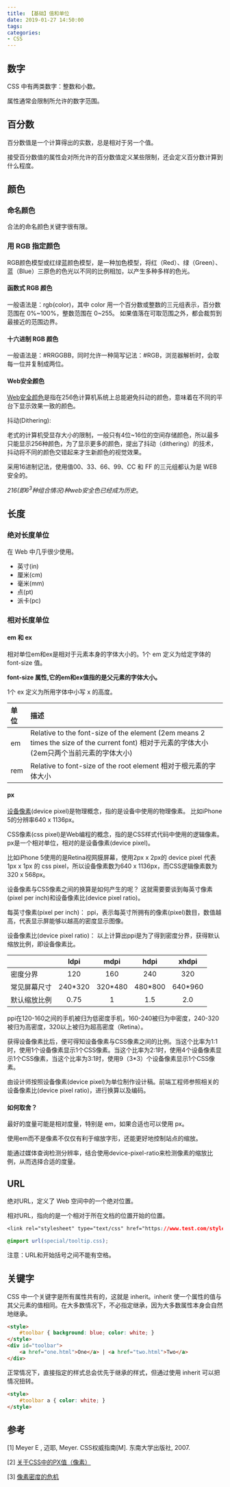 ```yaml
---
title: 【基础】值和单位
date: 2019-01-27 14:50:00
tags:
categories:
- CSS
---
```


## 数字
CSS 中有两类数字：整数和小数。

属性通常会限制所允许的数字范围。

## 百分数
百分数值是一个计算得出的实数，总是相对于另一个值。

接受百分数值的属性会对所允许的百分数值定义某些限制，还会定义百分数计算到什么程度。

## 颜色
### 命名颜色
合法的命名颜色关键字很有限。

### 用 RGB 指定颜色
RGB颜色模型或红绿蓝颜色模型，是一种加色模型，将红（Red）、绿（Green）、蓝（Blue）三原色的色光以不同的比例相加，以产生多种多样的色光。

#### 函数式 RGB 颜色
一般语法是：rgb(color)，其中 color 用一个百分数或整数的三元组表示，百分数范围在 0%\~100%，整数范围在 0\~255。
如果值落在可取范围之外，都会裁剪到最接近的范围边界。

#### 十六进制 RGB 颜色
一般语法是：#RRGGBB，同时允许一种简写记法：#RGB，浏览器解析时，会取每一位并复制成两位。

#### Web安全颜色
[Web安全颜色](http://www.bootcss.com/p/websafecolors/)是指在256色计算机系统上总能避免抖动的颜色，意味着在不同的平台下显示效果一致的颜色。

抖动(Dithering):

老式的计算机受显存大小的限制，一般只有4位~16位的空间存储颜色，所以最多只能显示256种颜色，为了显示更多的颜色，提出了抖动（dithering）的技术，抖动将不同的颜色交错起来才生新颜色的视觉效果。

采用16进制记法，使用值00、33、66、99、CC 和 FF 的三元组都认为是 WEB 安全的。

<em>216(即6<sup>3</sup>种组合情况)种web安全色已经成为历史</em>。

## 长度
### 绝对长度单位
在 Web 中几乎很少使用。
- 英寸(in)
- 厘米(cm)
- 毫米(mm)
- 点(pt)
- 派卡(pc)

### 相对长度单位

#### em 和 ex
相对单位em和ex是相对于元素本身的字体大小的。1个 em 定义为给定字体的 font-size 值。

**font-size 属性,它的em和ex值指的是父元素的字体大小。**

1个 ex 定义为所用字体中小写 x 的高度。


| 单位 | 描述 |
|:-|:-|
| em | Relative to the font-size of the element (2em means 2 times the size of the current font) 相对于元素的字体大小(2em只两个当前元素的字体大小) |
| rem | Relative to font-size of the root element 相对于根元素的字体大小 |

#### px
[设备像素](http://screensiz.es/)(device pixel)是物理概念，指的是设备中使用的物理像素。
比如iPhone 5的分辨率640 x 1136px。

CSS像素(css pixel)是Web编程的概念，指的是CSS样式代码中使用的逻辑像素。px是一个相对单位，相对的是设备像素(device pixel)。

比如iPhone 5使用的是Retina视网膜屏幕，使用2px x 2px的 device pixel 代表 1px x 1px 的 css pixel，所以设备像素数为640 x 1136px，而CSS逻辑像素数为320 x 568px。

设备像素与CSS像素之间的换算是如何产生的呢？
这就需要要谈到每英寸像素(pixel per inch)和设备像素比(device pixel ratio)。

每英寸像素(pixel per inch)：
ppi，表示每英寸所拥有的像素(pixel)数目，数值越高，代表显示屏能够以越高的密度显示图像。

设备像素比(device pixel ratio)：
以上计算出ppi是为了得到密度分界，获得默认缩放比例，即设备像素比。

|         | ldpi | mdpi | hdpi | xhdpi |
|:-|:-:|:-:|:-:|:-:|
| 密度分界 |  120 |  160  |  240  |  320  |
| 常见屏幕尺寸 | 240*320 | 320*480 | 480*800 | 640*960 |
| 默认缩放比例 |   0.75  |    1    |   1.5   |  2.0    |

ppi在120-160之间的手机被归为低密度手机，160-240被归为中密度，240-320被归为高密度，320以上被归为超高密度（Retina）。

获得设备像素比后，便可得知设备像素与CSS像素之间的比例。当这个比率为1:1时，使用1个设备像素显示1个CSS像素。当这个比率为2:1时，使用4个设备像素显示1个CSS像素，当这个比率为3:1时，使用9（3*3）个设备像素显示1个CSS像素。

由设计师按照设备像素(device pixel)为单位制作设计稿。前端工程师参照相关的设备像素比(device pixel ratio)，进行换算以及编码。

#### 如何取舍？
最好的度量可能是相对度量，特别是 em，如果合适也可以使用 px。

使用em而不是像素不仅仅有利于缩放字形，还能更好地控制站点的缩放。

能通过媒体查询检测分辨率，结合使用device-pixel-ratio来检测像素的缩放比例，从而选择合适的度量。

## URL
绝对URL，定义了 Web 空间中的一个绝对位置。

相对URL，指向的是一个相对于所在文档的位置开始的位置。

```css
<link rel="stylesheet" type="text/css" href="https://www.test.com/style/test.css">

@import url(special/tooltip.css);
```
注意：URL和开始括号之间不能有空格。

## 关键字
CSS 中一个关键字是所有属性共有的，这就是 inherit。inherit 使一个属性的值与其父元素的值相同。在大多数情况下，不必指定继承，因为大多数属性本身会自然地继承。

```html
<style>
    #toolbar { background: blue; color: white; }
</style>
<div id="toolbar">
    <a href="one.html">One</a> | <a href="two.html">Two</a>
</div>
```

正常情况下，直接指定的样式总会优先于继承的样式，但通过使用 inherit 可以把情况扭转。

```html
<style>
    #toolbar a { color: white; }
</style>
```

## 参考
[1] Meyer E , 迈耶, Meyer. CSS权威指南[M]. 东南大学出版社, 2007.

[2] [关于CSS中的PX值（像素）](https://www.cnblogs.com/xujanus/p/5659800.html)

[3] [像素密度的危机](http://www.cnblogs.com/rubylouvre/archive/2013/01/16/2862499.html)
